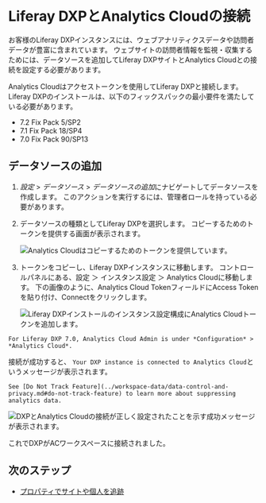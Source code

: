 # Liferay DXPとAnalytics Cloudの接続

お客様のLiferay DXPインスタンスには、ウェブアナリティクスデータや訪問者データが豊富に含まれています。 ウェブサイトの訪問者情報を監視・収集するためには、データソースを追加してLiferay DXPサイトとAnalytics Cloudとの接続を設定する必要があります。

Analytics Cloudはアクセストークンを使用してLiferay DXPと接続します。 Liferay DXPのインストールは、以下のフィックスパックの最小要件を満たしている必要があります。

-   7.2 Fix Pack 5/SP2
-   7.1 Fix Pack 18/SP4
-   7.0 Fix Pack 90/SP13

## データソースの追加

1.  *設定* &gt; *データソース* &gt; *データソースの追加*にナビゲートしてデータソースを作成します。 このアクションを実行するには、管理者ロールを持っている必要があります。

2.  データソースの種類としてLiferay DXPを選択します。 コピーするためのトークンを提供する画面が表示されます。

    ![Analytics Cloudはコピーするためのトークンを提供しています。](connecting-liferay-dxp-to-analytics-cloud/images/02.png)

3.  トークンをコピーし、Liferay DXPインスタンスに移動します。 コントロールパネルにある、設定 ＞ インスタンス設定 ＞ Analytics Cloudに移動します。 下の画像のように、Analytics Cloud TokenフィールドにAccess Tokenを貼り付け、Connectをクリックします。

    ![Liferay DXPインストールのインスタンス設定構成にAnalytics Cloudトークンを追加します。](connecting-liferay-dxp-to-analytics-cloud/images/03.png)

```{note}
For Liferay DXP 7.0, Analytics Cloud Admin is under *Configuration* > *Analytics Cloud*.
```

接続が成功すると、 `Your DXP instance is connected to Analytics Cloud`というメッセージが表示されます。

```{note}
See [Do Not Track Feature](../workspace-data/data-control-and-privacy.md#do-not-track-feature) to learn more about suppressing analytics data.
```

![DXPとAnalytics Cloudの接続が正しく設定されたことを示す成功メッセージが表示されます。](connecting-liferay-dxp-to-analytics-cloud/images/04.png)

これでDXPがACワークスペースに接続されました。

## 次のステップ

-   [プロパティでサイトや個人を追跡](./scoping-sites-and-individuals-using-properties.md)

